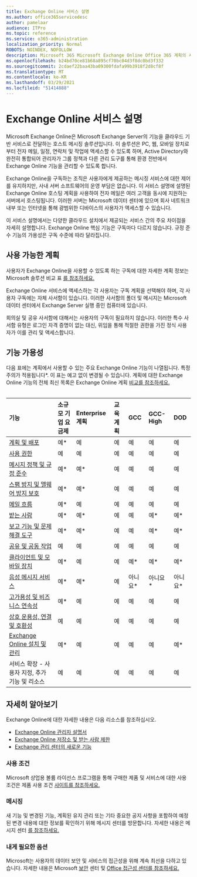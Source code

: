 ```yaml
---
title: Exchange Online 서비스 설명
ms.author: office365servicedesc
author: pamelaar
audience: ITPro
ms.topic: reference
ms.service: o365-administration
localization_priority: Normal
ROBOTS: NOINDEX, NOFOLLOW
description: Microsoft 365 Microsoft Exchange Online Office 365 계획의 서비스 및 기능 가용성에 대해 자세히 알아보습니다.
ms.openlocfilehash: b24bd70ce81b68a895cf70bc04d3f8dc0bd3f332
ms.sourcegitcommit: 2cdaef22baa43ba09300fdafa99b3918f2d8cf8f
ms.translationtype: MT
ms.contentlocale: ko-KR
ms.lasthandoff: 03/29/2021
ms.locfileid: "51414888"
---
```

# <a name="exchange-online-service-description"></a>Exchange Online 서비스 설명

Microsoft Exchange Online은 Microsoft Exchange Server의 기능을 클라우드 기반 서비스로 전달하는 호스트 메시징 솔루션입니다. 이 솔루션은 PC, 웹, 모바일 장치로부터 전자 메일, 일정, 연락처 및 작업에 액세스할 수 있도록 하며, Active Directory와 완전히 통합되어 관리자가 그룹 정책과 다른 관리 도구를 통해 환경 전반에서 Exchange Online 기능을 관리할 수 있도록 합니다.
  
Exchange Online을 구독하는 조직은 사용자에게 제공하는 메시징 서비스에 대한 제어를 유지하지만, 사내 서버 소프트웨어의 운영 부담은 없습니다. 이 서비스 설명에 설명된 Exchange Online 호스팅 계획을 사용하여 전자 메일은 여러 고객을 동시에 지원하는 서버에서 호스팅됩니다. 이러한 서버는 Microsoft 데이터 센터에 있으며 회사 네트워크 내부 또는 인터넷을 통해 광범위한 디바이스의 사용자가 액세스할 수 있습니다.

이 서비스 설명에서는 다양한 클라우드 설치에서 제공되는 서비스 간의 주요 차이점을 자세히 설명합니다. Exchange Online 핵심 기능은 구독마다 다르지 않습니다. 규정 준수 기능의 가용성은 구독 수준에 따라 달라집니다.
  
## <a name="available-plans"></a>사용 가능한 계획

사용자가 Exchange Online을 사용할 수 있도록 하는 구독에 대한 자세한 계획 정보는 Microsoft 솔루션 비교 표 [를 참조하세요.](https://go.microsoft.com/fwlink/?linkid=2139145)

Exchange Online 서비스에 액세스하는 각 사용자는 구독 계획을 선택해야 하며, 각 사용자 구독에는 자체 사서함이 있습니다. 이러한 사서함의 폴더 및 메시지는 Microsoft 데이터 센터에서 Exchange Server 실행 중인 컴퓨터에 있습니다.
  
회의실 및 공유 사서함에 대해서는 사용자의 구독이 필요하지 않습니다. 이러한 특수 사서함 유형은 로그인 자격 증명이 없는 대신, 위임을 통해 적절한 권한을 가진 정식 사용자가 이를 관리 및 액세스합니다.

## <a name="feature-availability"></a>기능 가용성

다음 표에는 계획에서 사용할 수 있는 주요 Exchange Online 기능이 나열됩니다. 특정 주의가 적용됩니다*. 이 표는 예고 없이 변경될 수 있습니다. 계획에 대한 Exchange Online 기능의 전체 최신 목록은 Exchange Online 계획 [비교를 참조하세요.](https://www.microsoft.com/microsoft-365/exchange/compare-microsoft-exchange-online-plans)<br><br>
  
| 기능 | 소규모 기업 요금제 | Enterprise 계획 | 교육 계획 | GCC | GCC-High | DOD | 
|:-----|:-----|:-----|:-----|:-----|:-----|:-----|
|[계획 및 배포](planning-and-deployment.md)|예*|예|예|예|예|예|
|[사용 권한](permissions.md)|예|예|예|예|예|예|
|[메시지 정책 및 규정 준수](message-policy-and-compliance.md)|예*|예*|예|예|예|예|
|[스팸 방지 및 맬웨어 방지 보호](anti-spam-and-anti-malware-protection.md)|예*|예*|예|예|예|예|
|[메일 흐름](mail-flow.md)|예*|예|예|예|예|예|
|[받는 사람](recipients.md)|예*|예*|예|예|예*|예*|
|[보고 기능 및 문제 해결 도구](reporting-features-and-troubleshooting-tools.md)|예*|예*|예|예|예*|예*|
|[공유 및 공동 작업](sharing-and-collaboration.md)|예|예|예|예|예|예|
|[클라이언트 및 모바일 장치](clients-and-mobile-devices.md)|예*|예|예|예*|예*|예*|
|[음성 메시지 서비스](voice-message-services.md)|예*|예*|예|아니요*|아니요*|아니요*|
|[고가용성 및 비즈니스 연속성](high-availability-and-business-continuity.md)|예*|예|예|예|예|예|
|[상호 운용성, 연결 및 호환성](interoperability-connectivity-and-compatibility.md)|예|예|예|예|예|예|
|[Exchange Online 설치 및 관리](exchange-online-setup-and-administration.md)|예*|예|예|예|예|예*|
|서비스 확장 - 사용자 지정, 추가 기능 및 리소스|예|예|예|예|예|예|

## <a name="learn-more"></a>자세히 알아보기

Exchange Online에 대한 자세한 내용은 다음 리소스를 참조하십시오.

- [Exchange Online 관리자 설명서](/exchange/exchange-online)
- [Exchange Online 저장소 및 받는 사람 제한](exchange-online-limits.md)
- [Exchange 관리 센터의 새로운 기능](/exchange/whats-new)

### <a name="licensing-terms"></a>사용 조건

Microsoft 상업용 볼륨 라이선스 프로그램을 통해 구매한 제품 및 서비스에 대한 사용 조건은 제품 사용 조건 [사이트를 참조하세요.](https://www.microsoft.com/licensing/terms/) 

### <a name="messaging"></a>메시징

새 기능 및 변경된 기능, 계획된 유지 관리 또는 기타 중요한 공지 사항을 포함하여 예정된 변경 내용에 대한 정보를 확인하기 위해 메시지 센터를 방문합니다. 자세한 내용은 메시지 센터 [를 참조하세요.](/microsoft-365/admin/manage/message-center)

### <a name="accessibility"></a>내게 필요한 옵션

Microsoft는 사용자의 데이터 보안 및 서비스의 접근성을 위해 계속 최선을 다하고 있습니다. 자세한 내용은 Microsoft [보안](https://www.microsoft.com/trust-center) 센터 및 [Office 접근성 센터를 참조하세요.](https://support.office.com/article/ecab0fcf-d143-4fe8-a2ff-6cd596bddc6d)
